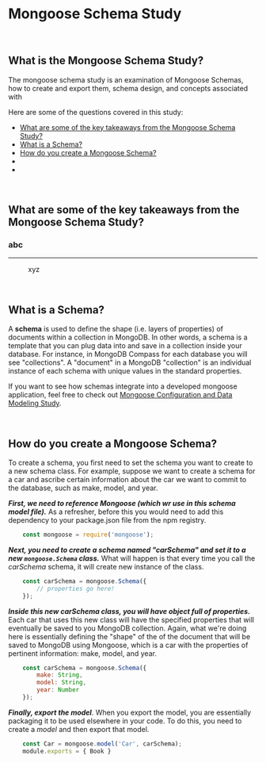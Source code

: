 # Mongoose Schema Study

<br>

## What is the Mongoose Schema Study?
The mongoose schema study is an examination of Mongoose Schemas, how to create and export them, schema design, and concepts associated with 

Here are some of the questions covered in this study:

* [What are some of the key takeaways from the Mongoose Schema Study?](#What-are-some-of-the-key-takeaways-from-the-Mongoose-Schema-Study)
* [What is a Schema?](#What-is-a-Schema)
* [How do you create a Mongoose Schema?](#How-do-you-create-a-Mongoose-Schema)
* [](#)
* [](#)





<br>

## What are some of the key takeaways from the Mongoose Schema Study?

<dl>

### abc
------

<dd>
xyz
</dd>


<dl>




<br>

## What is a Schema?
A **schema** is used to define the shape (i.e. layers of properties) of documents within a collection in MongoDB. In other words, a schema is a template that you can plug data into and save in a collection inside your database. For instance, in MongoDB Compass for each database you will see "collections". A "document" in a MongoDB "collection" is an individual instance of each schema with unique values in the standard properties. 

If you want to see how schemas integrate into a developed mongoose application, feel free to check out [Mongoose Configuration and Data Modeling Study](https://github.com/john-azzaro/Study-Mongoose-Configuration-and-Data-Modeling "Mongoose Configuration and Data Modeling Study").

<br>

## How do you create a Mongoose Schema?
To create a schema, you first need to set the schema you want to create to a new schema class. For example, suppose we want to create a schema for a car and ascribe certain information about the car we want to commit to the database, such as make, model, and year. 

***First, we need to reference Mongoose (which wr use in this schema model file).*** As a refresher, before this you would need to add this dependency to your package.json file from the npm registry. 
```JavaScript
    const mongoose = require('mongoose');
```

***Next, you need to create a schema named "carSchema" and set it to a new ```mongoose.Schema``` class.*** What will happen is that every time you call the *carSchema* schema, it will create new instance of the class.
```JavaScript
    const carSchema = mongoose.Schema({
        // properties go here!
    });
```
 
 ***Inside this new carSchema class, you will have object full of properties.*** Each car that uses this new class will have the specified properties that will eventually be saved to you MongoDB collection. Again, what we're doing here is essentially defining the "shape" of the of the document that will be saved to MongoDB using Mongoose, which is a car with the properties of pertinent information: make, model, and year. 
```JavaScript
    const carSchema = mongoose.Schema({
        make: String,
        model: String,
        year: Number
    });
```

***Finally, export the model***. When you export the model, you are essentially packaging it to be used elsewhere in your code. To do this, you need to create a *model* and then export that model.
```JavaScript
    const Car = mongoose.model('Car', carSchema);
    module.exports = { Book }
```


